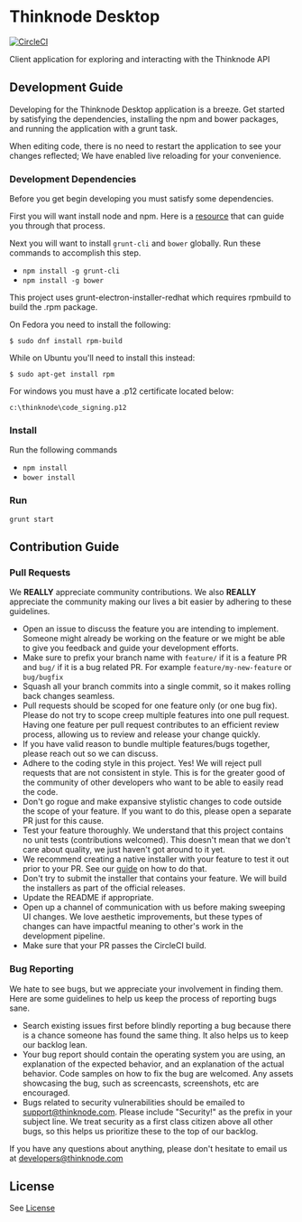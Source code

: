 # Thinknode Desktop

[![CircleCI](https://circleci.com/gh/thinknode/desktop.svg?style=shield&circle-token=7955cb410ee3b0556fb1deb5c63782ecf5d444a4)](https://circleci.com/gh/thinknode/desktop)

Client application for exploring and interacting with the Thinknode API

## Development Guide

Developing for the Thinknode Desktop application is a breeze. Get started by satisfying the dependencies, installing the npm and bower packages, and running the application with a grunt task.
  
When editing code, there is no need to restart the application to see your changes reflected; We have enabled live reloading for your convenience. 

### Development Dependencies

Before you get begin developing you must satisfy some dependencies.

First you will want install node and npm. Here is a [resource](https://nodejs.org/en/download/package-manager/) that can guide you through that process. 

Next you will want to install `grunt-cli` and `bower` globally. Run these commands to accomplish this step.

- `npm install -g grunt-cli`
- `npm install -g bower`

This project uses grunt-electron-installer-redhat which requires rpmbuild to
build the .rpm package.


On Fedora you need to install the following:

`$ sudo dnf install rpm-build`

While on Ubuntu you'll need to install this instead:

`$ sudo apt-get install rpm`

For windows you must have a .p12 certificate located below:

`c:\thinknode\code_signing.p12`

### Install

Run the following commands

* `npm install`
* `bower install`

### Run

`grunt start`

## Contribution Guide

### Pull Requests

We **REALLY** appreciate community contributions. We also **REALLY** appreciate the community making our lives a bit easier by adhering to these guidelines.

* Open an issue to discuss the feature you are intending to implement. Someone might already be working on the feature or we might be able to give you feedback and guide your development efforts.
* Make sure to prefix your branch name with `feature/` if it is a feature PR and `bug/` if it is a bug related PR. For example `feature/my-new-feature` or `bug/bugfix`
* Squash all your branch commits into a single commit, so it makes rolling back changes seamless.
* Pull requests should be scoped for one feature only (or one bug fix). Please do not try to scope creep multiple features into one pull request. Having one feature per pull request contributes to an efficient review process, allowing us to review and release your change quickly.
* If you have valid reason to bundle multiple features/bugs together, please reach out so we can discuss.
* Adhere to the coding style in this project. Yes! We will reject pull requests that are not consistent in style. This is for the greater good of the community of other developers who want to be able to easily read the code.
* Don't go rogue and make expansive stylistic changes to code outside the scope of your feature. If you want to do this, please open a separate PR just for this cause.
* Test your feature thoroughly. We understand that this project contains no unit tests (contributions welcomed). This doesn't mean that we don't care about quality, we just haven't got around to it yet.  
* We recommend creating a native installer with your feature to test it out prior to your PR. See our [guide](https://github.com/thinknode/desktop/wiki#creating-a-native-installer) on how to do that.
* Don't try to submit the installer that contains your feature. We will build the installers as part of the official releases.
* Update the README if appropriate.
* Open up a channel of communication with us before making sweeping UI changes. We love aesthetic improvements, but these types of changes can have impactful meaning to other's work in the development pipeline.
* Make sure that your PR passes the CircleCI build.

### Bug Reporting

We hate to see bugs, but we appreciate your involvement in finding them. Here are some guidelines to help us keep the process of reporting bugs sane.

* Search existing issues first before blindly reporting a bug because there is a chance someone has found the same thing. It also helps us to keep our backlog lean.
* Your bug report should contain the operating system you are using, an explanation of the expected behavior, and an explanation of the actual behavior. Code samples on how to fix the bug are welcomed. Any assets showcasing the bug, such as screencasts, screenshots, etc are encouraged.
* Bugs related to security vulnerabilities should be emailed to support@thinknode.com. Please include "Security!" as the prefix in your subject line. We treat security as a first class citizen above all other bugs, so this helps us prioritize these to the top of our backlog.

If you have any questions about anything, please don't hesitate to email us at developers@thinknode.com

## License

See [License](https://github.com/thinknode/desktop/blob/master/LICENSE)